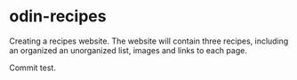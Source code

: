 # odin-recipes

Creating a recipes website. The website will contain three recipes, including an organized an unorganized list, images and links to each page.

Commit test.
